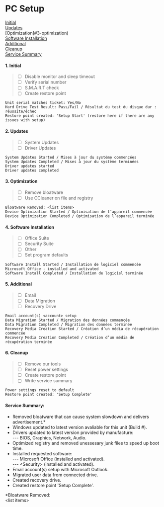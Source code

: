 # PC Setup

[Initial](#1-initial) <br>
[Updates](#2-updates) <br>
[Optimization]#3-optimization) <br>
[Software Installation](#4-software-installation) <br>
[Additional](#5-additional) <br>
[Cleanup](#6-cleanup) <br>
[Service Summary](#service-summary) <br>

#### 1. Initial
> - [ ] Disable monitor and sleep timeout
> - [ ] Verify serial number 
> - [ ] S.M.A.R.T check
> - [ ] Create restore point

```
Unit serial matches ticket: Yes/No
Hard Drive Test Result: Pass/Fail / Résultat du test du disque dur : réussite/échec
Restore point created: 'Setup Start' (restore here if there are any issues with setup)
```
 
#### 2. Updates
> - [ ] System Updates
> - [ ] Driver Updates

```
System Updates Started / Mises à jour du système commencées
System Updates Completed / Mises à jour du système terminées
Driver updates started
Driver updates completed
```

#### 3. Optimization
> - [ ] Remove bloatware
> - [ ] Use CCleaner on file and registry

```
Bloatware Removed: <list items>
Device Optimization Started / Optimisation de l’appareil commencée
Device Optimization Completed / Optimisation de l’appareil terminée
```

#### 4. Software Installation
> - [ ] Office Suite
> - [ ] Security Suite
> - [ ] Other
> - [ ] Set program defaults

```
Software Install Started / Installation de logiciel commencée
Microsoft Office - installed and activated
Software Install Completed / Installation de logiciel terminée
```
 
#### 5. Additional 
> - [ ] Email
> - [ ] Data Migration
> - [ ] Recovery Drive

```
Email account(s) <account> setup
Data Migration Started / Migration des données commencée
Data Migration Completed / Migration des données terminée
Recovery Media Creation Started / Création d’un média de récupération commencée
Recovery Media Creation Completed / Création d’un média de récupération terminée
```

#### 6. Cleanup
> - [ ] Remove our tools
> - [ ] Reset power settings
> - [ ] Create restore point
> - [ ] Write service summary

```
Power settings reset to default
Restore point created: 'Setup Complete'
```

#### Service Summary:
* Removed bloatware that can cause system slowdown and delivers advertisement.\*
* Windows updated to latest version avaliable for this unit (Build #).
* Drivers updated to latest version provided by manufacture: <br>
--- BIOS, Graphics, Network, Audio.
* Optimized registry and removed unessesary junk files to speed up boot time.
* Installed requested software: <br>
--- Microsoft Office (installed and activated). <br>
--- \<Security> (installed and activated).
* Email account(s) <account> setup with Microsoft Outlook.
* Migrated user data from connected drive.
* Created recovery drive.
* Created restore point 'Setup Complete'.
 
 \*Bloatware Removed: <br>
 \<list items>

